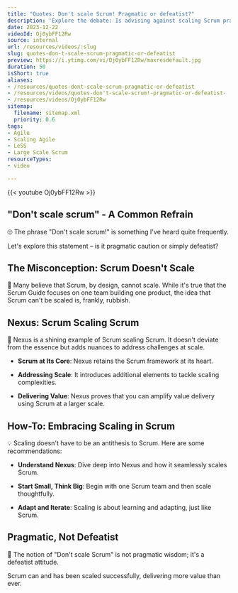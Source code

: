 ```yaml
---
title: "Quotes: Don't scale Scrum! Pragmatic or defeatist?"
description: 'Explore the debate: Is advising against scaling Scrum pragmatic wisdom or a defeatist mindset? Join the conversation on Agile coaching! #Agile #Scrum #Shorts'
date: 2023-12-22
videoId: Oj0ybFF12Rw
source: internal
url: /resources/videos/:slug
slug: quotes-don-t-scale-scrum-pragmatic-or-defeatist
preview: https://i.ytimg.com/vi/Oj0ybFF12Rw/maxresdefault.jpg
duration: 50
isShort: true
aliases:
- /resources/quotes-dont-scale-scrum-pragmatic-or-defeatist
- /resources/videos/quotes-don't-scale-scrum!-pragmatic-or-defeatist-
- /resources/videos/Oj0ybFF12Rw
sitemap:
  filename: sitemap.xml
  priority: 0.6
tags:
- Agile
- Scaling Agile
- LeSS
- Large Scale Scrum
resourceTypes:
- video

---
```

{{< youtube Oj0ybFF12Rw >}}

## "Don't scale scrum" - A Common Refrain 

🙄 The phrase "Don't scale scrum!" is something I've heard quite frequently. 

Let's explore this statement – is it pragmatic caution or simply defeatist? 

## The Misconception: Scrum Doesn't Scale 

🤔 Many believe that Scrum, by design, cannot scale. While it's true that the Scrum Guide focuses on one team building one product, the idea that Scrum can't be scaled is, frankly, rubbish. 

## Nexus: Scrum Scaling Scrum 

🚀 Nexus is a shining example of Scrum scaling Scrum. It doesn't deviate from the essence but adds nuances to address challenges at scale. 

- **Scrum at Its Core**: Nexus retains the Scrum framework at its heart. 

- **Addressing Scale**: It introduces additional elements to tackle scaling complexities. 

- **Delivering Value**: Nexus proves that you can amplify value delivery using Scrum at a larger scale. 

## How-To: Embracing Scaling in Scrum 

💡 Scaling doesn't have to be an antithesis to Scrum. Here are some recommendations: 

- **Understand Nexus**: Dive deep into Nexus and how it seamlessly scales Scrum. 

- **Start Small, Think Big**: Begin with one Scrum team and then scale thoughtfully. 

- **Adapt and Iterate**: Scaling is about learning and adapting, just like Scrum. 

## Pragmatic, Not Defeatist 

🌟 The notion of "Don't scale Scrum" is not pragmatic wisdom; it's a defeatist attitude.  

Scrum can and has been scaled successfully, delivering more value than ever.







